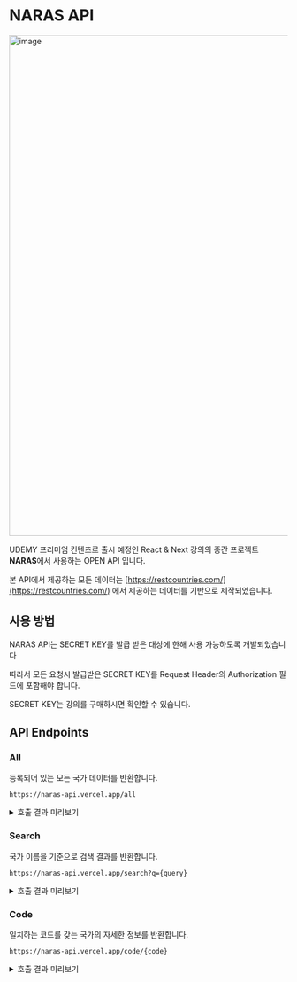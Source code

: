 # NARAS API

<img width="904" alt="image" src="https://github.com/winterlood/naras-api/assets/46296754/f4673a3f-2e70-4d14-89fb-1826d4db1e7d">

UDEMY 프리미엄 컨텐츠로 출시 예정인 React & Next 강의의 중간 프로젝트 **NARAS**에서 사용하는 OPEN API 입니다.

본 API에서 제공하는 모든 데이터는 [https://restcountries.com/](https://restcountries.com/) 에서 제공하는 데이터를 기반으로 제작되었습니다.

## 사용 방법

NARAS API는 SECRET KEY를 발급 받은 대상에 한해 사용 가능하도록 개발되었습니다

따라서 모든 요청시 발급받은 SECRET KEY를 Request Header의 Authorization 필드에 포함해야 합니다.

SECRET KEY는 강의를 구매하시면 확인할 수 있습니다.

## API Endpoints

### All

등록되어 있는 모든 국가 데이터를 반환합니다.

```
https://naras-api.vercel.app/all
```

<details>
<summary>호출 결과 미리보기</summary>

```
[
  {
    "code": "ABW",
    "commonName": "Aruba",
    "flagEmoji": "🇦🇼",
    "flagImg": "https://flagcdn.com/w320/aw.png",
    "capital": [
      "Oranjestad"
    ],
    "region": "Americas",
    "population": 106766
  },
  ...
]
```

</details>

### Search
국가 이름을 기준으로 검색 결과를 반환합니다.

```
https://naras-api.vercel.app/search?q={query}
```

<details>
<summary>호출 결과 미리보기</summary>

```
[
  {
    "code": "ABW",
    "commonName": "Aruba",
    "flagEmoji": "🇦🇼",
    "flagImg": "https://flagcdn.com/w320/aw.png",
    "capital": [
      "Oranjestad"
    ],
    "region": "Americas",
    "population": 106766
  },
  ...
]
```

</details>

### Code
일치하는 코드를 갖는 국가의 자세한 정보를 반환합니다.

```
https://naras-api.vercel.app/code/{code}
```

<details>
<summary>호출 결과 미리보기</summary>

```
{
  "code": "KOR",
  "commonName": "South Korea",
  "officialName": "Republic of Korea",
  "flagEmoji": "🇰🇷",
  "flagImg": "https://flagcdn.com/w320/kr.png",
  "capital": [
    "Seoul"
  ],
  "region": "Asia",
  "population": 51780579,
  "googleMapURL": "https://goo.gl/maps/7ecjaJXefjAQhxjGA"
}
```

</details>
